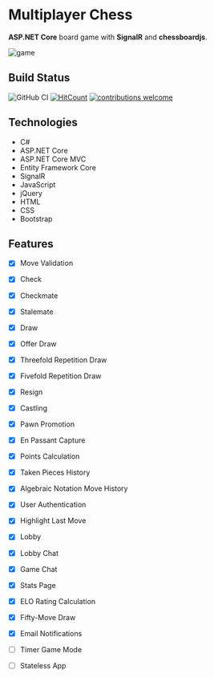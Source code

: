 # Multiplayer Chess

**ASP.NET Core** board game with **SignalR** and **chessboardjs**.

![game](src/Web/Chess.Web/wwwroot/img/ezgif.com-gif-maker.gif)

## Build Status

![GitHub CI](https://github.com/psp87/Chess/actions/workflows/master_chess-bg.yml/badge.svg)
[![HitCount](https://hits.dwyl.com/psp87/Chess.svg?style=flat-square&show=unique)](http://hits.dwyl.com/psp87/Chess)
[![contributions welcome](https://img.shields.io/badge/contributions-welcome-brightgreen.svg?style=flat)](https://github.com/dwyl/esta/issues)

## Technologies

* C#
* ASP.NET Core
* ASP.NET Core MVC
* Entity Framework Core
* SignalR
* JavaScript
* jQuery
* HTML
* CSS
* Bootstrap

## Features

- [x] Move Validation
- [x] Check
- [x] Checkmate
- [x] Stalemate
- [x] Draw
- [x] Offer Draw
- [x] Threefold Repetition Draw
- [x] Fivefold Repetition Draw
- [x] Resign
- [x] Castling
- [x] Pawn Promotion
- [x] En Passant Capture
- [x] Points Calculation
- [x] Taken Pieces History
- [x] Algebraic Notation Move History
- [x] User Authentication
- [x] Highlight Last Move
- [x] Lobby
- [x] Lobby Chat
- [x] Game Chat
- [x] Stats Page
- [x] ELO Rating Calculation
- [x] Fifty-Move Draw
- [x] Email Notifications
- [ ] Timer Game Mode
- [ ] Stateless App

